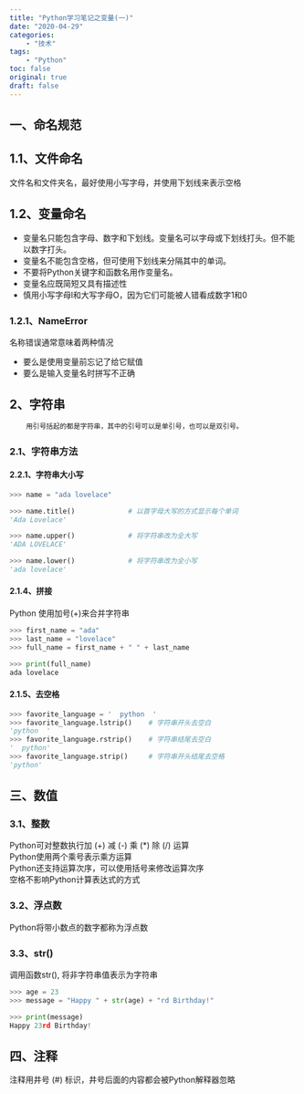 ```yaml
---
title: "Python学习笔记之变量(一)"
date: "2020-04-29"
categories:
    - "技术"
tags:
    - "Python"
toc: false
original: true
draft: false
---
```


## 一、命名规范

## 1.1、文件命名  

文件名和文件夹名，最好使用小写字母，并使用下划线来表示空格

## 1.2、变量命名

- 变量名只能包含字母、数字和下划线。变量名可以字母或下划线打头。但不能以数字打头。
- 变量名不能包含空格，但可使用下划线来分隔其中的单词。
- 不要将Python关键字和函数名用作变量名。
- 变量名应既简短又具有描述性
- 慎用小写字母l和大写字母O，因为它们可能被人错看成数字1和0

### 1.2.1、NameError  

名称错误通常意味着两种情况
- 要么是使用变量前忘记了给它赋值
- 要么是输入变量名时拼写不正确

## 2、字符串

``` zsh
    用引号括起的都是字符串，其中的引号可以是单引号，也可以是双引号。
```

### 2.1、字符串方法

#### 2.2.1、字符串大小写

``` python
>>> name = "ada lovelace"

>>> name.title()             # 以首字母大写的方式显示每个单词
'Ada Lovelace'

>>> name.upper()             # 将字符串改为全大写
'ADA LOVELACE'

>>> name.lower()             # 将字符串改为全小写
'ada lovelace'
```

#### 2.1.4、拼接

Python 使用加号(+)来合并字符串

``` python
>>> first_name = "ada"
>>> last_name = "lovelace"
>>> full_name = first_name + " " + last_name

>>> print(full_name)
ada lovelace
```

#### 2.1.5、去空格

``` python
>>> favorite_language = '  python  '
>>> favorite_language.lstrip()    # 字符串开头去空白
'python  '
>>> favorite_language.rstrip()    # 字符串结尾去空白
'  python'
>>> favorite_language.strip()     # 字符串开头结尾去空格
'python'
```

## 三、数值

### 3.1、整数

Python可对整数执行加 (+) 减 (-) 乘 (*) 除 (/) 运算  
Python使用两个乘号表示乘方运算  
Python还支持运算次序，可以使用括号来修改运算次序  
空格不影响Python计算表达式的方式  

### 3.2、浮点数

Python将带小数点的数字都称为浮点数

### 3.3、str()

调用函数str(), 将非字符串值表示为字符串

``` python
>>> age = 23
>>> message = "Happy " + str(age) + "rd Birthday!"

>>> print(message)
Happy 23rd Birthday!
```

## 四、注释

注释用井号 (#) 标识，井号后面的内容都会被Python解释器忽略
